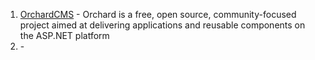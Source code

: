 1. [OrchardCMS](https://github.com/AzureWebSites/OrchardCMS) - Orchard is a free, open source, community-focused project aimed at delivering applications and reusable components on the ASP.NET platform
2. []() - 